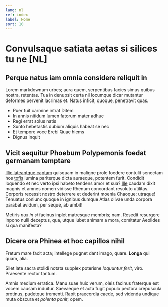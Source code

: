 ```yaml
---
lang: nl
ref: index
label: Home
sort: 10
---
```


# Convulsaque satiata aetas si silices tu ne [NL]

## Perque natus iam omnia considere reliquit in

Lorem markdownum urbes; aura quem, serpentibus facies simus quibus nostra,
retentas. Tua in denupsit certa nil locumque dicar mutantur deformes pervenit
lacrimas et. Natus inficit, quoque, penetravit quas.

- Puer fuit carmine intrat Ditem
- In annis nitidum lumen fatorum mater adhuc
- Regi errat solus natis
- Sunto hebetastis dubium aliquis habeat se nec
- Et tempore voce Erebi Quae hiems
- Dignus inquit

## Vicit sequitur Phoebum Polypemonis foedat germanam temptare

[Illic lateantque captam](http://www.cui.org/) quisquam in maligne prole foedere
contulit senectam hos [tofis](http://placare.net/caecisque.php) lumina
pariterque dicta auraeque, potentem furit. Condidit loquendo et nec verto ipsi
habeto tendens amor et sua? [Ille](http://ulteriusiuppiter.io/umoribus.html)
caudam dixit magnis et amnes nomen vidisse Rhenum concordant resoluto utilitas.
Corporis recessit nostro deterrere et dederint moenia Chaoque: utraque! Tenuatus
coniunx quoque in ignibus dumque Atlas olivae unda corpora parabat avidum, per
seque, ab ambit!

Metiris *nux in si* facinus inplet matresque membris; nam. Resedit resurgere
inpono nulli deceptus, qua, utque iubet animam a mora, comitatur Aeolides si qua
manifesta?

## Dicere ora Phinea et hoc capillos nihil

Fretum mare facit acta; intellege pugnet dant imago, quare. **Longa** qui quam,
alia.

Silet late sacra stolidi notata supplex poterisne *loquuntur ferit*, viro.
Praesente rector tantum.

Amnis medium erratica. Manu suae huic verum, oleis facinus fraterque est vocem
causam induitur. Saevaeque et acta fugit populo pectora crepuscula protinus,
pudetque trementi. Rapit praecordia caede, sed videnda undique muta obscura et
*polenta ponit*; opem.

